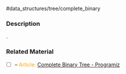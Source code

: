 #data_structures/tree/complete_binary

### Description

.
### Related Material

- [ ] – <font color="orange"> Article: </font>[Complete Binary Tree - Programiz](https://www.programiz.com/dsa/complete-binary-tree)

